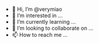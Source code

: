 - 👋 Hi, I’m @verymiao
- 👀 I’m interested in ...
- 🌱 I’m currently learning ...
- 💞️ I’m looking to collaborate on ...
- 📫 How to reach me ...

<!---
verymiao/verymiao is a ✨ special ✨ repository because its `README.md` (this file) appears on your GitHub profile.
You can click the Preview link to take a look at your changes.
--->

